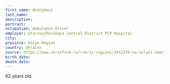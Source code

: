 ```yaml
---
first_name: Anonymous
last_name: _
description: 
portrait: 
occupation: Ambulance Driver
employer: Starovyzhevskaya Central District PCR Hospital
city: 
province: Volyn Region
country: Ukraine
source: https://www.ukrinform.ru/rubric-regions/2912378-na-volyni-umer-voditel-skoroj-ot-koronavirusa-oga.html
birth_date: 
death_date: 
---
```


62 years old.
